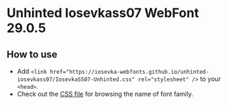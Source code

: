 # Unhinted Iosevkass07 WebFont 29.0.5

## How to use

- Add `<link href="https://iosevka-webfonts.github.io/unhinted-iosevkass07/IosevkaSS07-Unhinted.css" rel="stylesheet" />` to your `<head>`.
- Check out the [CSS file](./IosevkaSS07-Unhinted.css) for browsing the name of font family.
